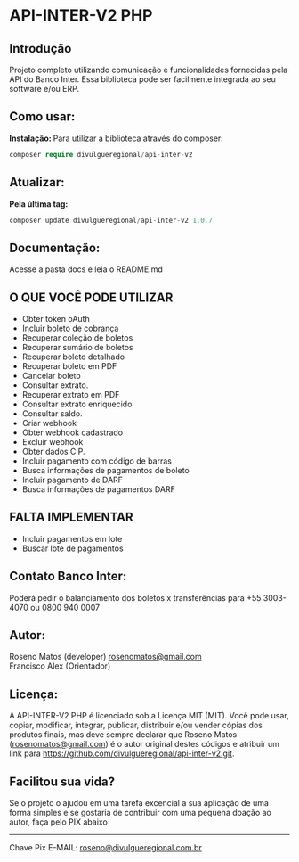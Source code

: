# API-INTER-V2 PHP

## Introdução

Projeto completo utilizando comunicação e funcionalidades fornecidas pela API do Banco Inter. Essa biblioteca pode ser facilmente integrada ao seu software e/ou ERP.

## Como usar:
<b>Instalação: </b>
Para utilizar a biblioteca através do composer:
```php
composer require divulgueregional/api-inter-v2
```
## Atualizar:
<b>Pela última tag: </b>
```php
composer update divulgueregional/api-inter-v2 1.0.7
```

## Documentação:
Acesse a pasta docs e leia o README.md

## O QUE VOCÊ PODE UTILIZAR
- Obter token oAuth
- Incluir boleto de cobrança
- Recuperar coleção de boletos
- Recuperar sumário de boletos
- Recuperar boleto detalhado
- Recuperar boleto em PDF
- Cancelar boleto
- Consultar extrato.
- Recuperar extrato em PDF
- Consultar extrato enriquecido
- Consultar saldo.
- Criar webhook
- Obter webhook cadastrado
- Excluir webhook
- Obter dados CIP.
- Incluir pagamento com código de barras
- Busca informações de pagamentos de boleto
- Incluir pagamento de DARF
- Busca informações de pagamentos DARF
<!-- - Recuperar Comprovante em PDF -->
## FALTA IMPLEMENTAR
- Incluir pagamentos em lote
- Buscar lote de pagamentos

## Contato Banco Inter:
Poderá pedir o balanciamento dos boletos x transferências para
+55 3003-4070 ou 0800 940 0007
## Autor:
Roseno Matos (developer) rosenomatos@gmail.com<br>
Francisco Alex (Orientador)

## Licença:
A API-INTER-V2 PHP é licenciado sob a Licença MIT (MIT). Você pode usar, copiar, modificar, integrar, publicar, distribuir e/ou vender cópias dos produtos finais, mas deve sempre declarar que Roseno Matos (rosenomatos@gmail.com) é o autor original destes códigos e atribuir um link para https://github.com/divulgueregional/api-inter-v2.git.
<!-- ## Comunidade: -->
## Facilitou sua vida?
Se o projeto o ajudou em uma tarefa excencial a sua aplicação de uma forma simples e se gostaria de contribuir com uma pequena doação ao autor, faça pelo PIX abaixo<br><hr>

Chave Pix E-MAIL: roseno@divulgueregional.com.br
